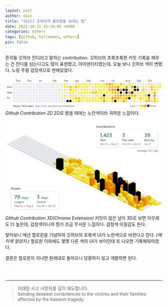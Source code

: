 ```yaml
---
layout: post
author: dain
title: "[Git] 깃허브가 할로윈을 보내는 법"
date: 2022-10-31 15:16:00 +0900
categories: Others
tags: [github, halloween, others]
pin: false
---
```


흔히들 깃허브 잔디라고 말하는 contribution. 깃허브의 초록초록한 커밋 기록을 채우는 건 잔디를 심는다고도 많이 표현했고, 아이덴티티였는데.
오늘 보니 깃허브 색이 변했다. 노랑 주황 검정색으로 변해있었다.

![Portfolio Project Design](/assets/img/post/1031_chart.png)
_Github Contribution 2D_
2D로 봤을 때에는 노란색이라 귀여운 느낌이다.

![Portfolio Project Design](/assets/img/post/1031_chart2.png)
_Github Contribution 3D(Chrome Extension)_
커밋이 많은 날이 3D로 보면 아무래도 더 높은데, 검정색이니까 뭔가 조금 무서운 느낌이다. 검정색 이질감도 든다.

찾아보니 매년 할로윈을 기념하여 깃허브의 초록색 UI가 노란색으로 바뀐다고 한다.
_(왜 이제 알았지.)_ 할로윈 이외에도 몇몇 다른 색의 UI가 보이던데 또 나오면 기록해둬야겠다.

결론은 할로윈이 지나면 원래대로 돌아오니 당황하지 않고 개발하면 된다.

<br/>
<br/>

---

> 이태원 사고 사망자를 깊이 애도합니다.  
> Sending deepest condolences to the victims and their families affected by the Itaewon tragedy.
